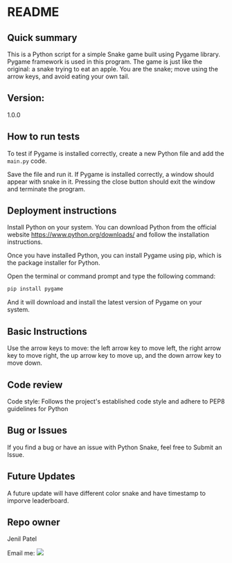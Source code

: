 # README #


## Quick summary

This is a Python script for a simple Snake game built using Pygame library. Pygame framework is used in this program. The game is just like the original: a snake trying to eat an apple. You are the snake; move using the arrow keys, and avoid eating your own tail.


## Version:

   1.0.0 


## How to run tests

   To test if Pygame is installed correctly, create a new Python file and add the ```main.py``` code.
   
   Save the file and run it. If Pygame is installed correctly, a window should appear with snake in it. Pressing the close button should exit the window and terminate the program.

## Deployment instructions

  Install Python on your system. You can download Python from the official website https://www.python.org/downloads/ and follow the installation instructions.
  
  Once you have installed Python, you can install Pygame using pip, which is the package installer for Python. 
  
  Open the terminal or command prompt and type the following command: 
  
  ```bash
  pip install pygame
  ```
  
  And it will download and install the latest version of Pygame on your system.
	
## Basic Instructions

  Use the arrow keys to move: the left arrow key to move left, the right arrow key to move right, the up arrow key to move up, and the down arrow key to move down.


## Code review

  Code style: Follows the project's established code style and adhere to PEP8 guidelines for Python 
  
## Bug or Issues

  If you find a bug or have an issue with Python Snake, feel free to Submit an Issue.
  
## Future Updates

  A future update will have different color snake and have timestamp to imporve leaderboard.
	
## Repo owner 

  Jenil Patel
  
  Email me:  <a href="mailto:jenilp110@gmail.com" target="_blank"> <img src="https://img.shields.io/badge/-Email-0D1117?style=for-the-badge&logo=gmail&logoColor=0078D4"> </a>
 
  
	
